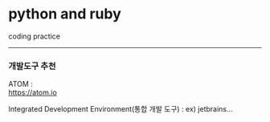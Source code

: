# python and ruby  

coding practice  

---

### 개발도구 추천   

ATOM :  
<https://atom.io>
 
   
Integrated Development Environment(통합 개발 도구) : ex) jetbrains... 



